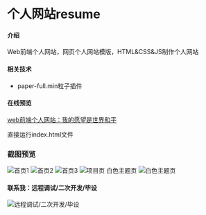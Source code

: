 # 个人网站resume

#### 介绍
Web前端个人网站，网页个人网站模版，HTML&CSS&JS制作个人网站

#### 相关技术
- paper-full.min粒子插件


#### 在线预览
[web前端个人网站：我的愿望是世界和平](http://123.56.144.92)

直接运行index.html文件


### 截图预览

![首页1](https://foruda.gitee.com/images/1660233236541138096/qq图片20220811235044.png "QQ图片20220811235044.png")
![首页2](https://foruda.gitee.com/images/1660233255916987209/qq图片20220811235120.png "QQ图片20220811235120.png")
![首页3](https://foruda.gitee.com/images/1660233273207133049/qq图片20220811235142.png "QQ图片20220811235142.png")
![项目页](https://foruda.gitee.com/images/1660233284830546684/qq图片20220811235238.png "QQ图片20220811235238.png")
白色主题页
![白色主题页](https://foruda.gitee.com/images/1660233327357495145/qq截图20220811235318.png "QQ截图20220811235318.png")

#### 联系我：远程调试/二次开发/毕设
 
![远程调试/二次开发/毕设](https://gitee.com/wttAndroid/online-learning-platform/raw/master/public/static/weixin.jpg)

